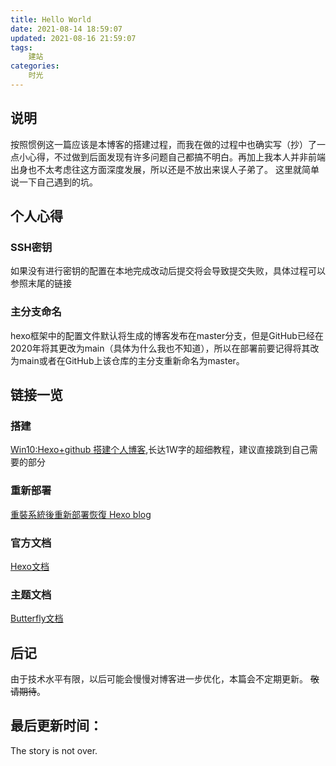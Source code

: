 ```yaml
---
title: Hello World
date: 2021-08-14 18:59:07
updated: 2021-08-16 21:59:07
tags:
    建站
categories:
    时光
---
```

## 说明
按照惯例这一篇应该是本博客的搭建过程，而我在做的过程中也确实写（抄）了一点小心得，不过做到后面发现有许多问题自己都搞不明白。再加上我本人并非前端出身也不太考虑往这方面深度发展，所以还是不放出来误人子弟了。
这里就简单说一下自己遇到的坑。

## 个人心得

### SSH密钥
如果没有进行密钥的配置在本地完成改动后提交将会导致提交失败，具体过程可以参照末尾的链接

### 主分支命名
hexo框架中的配置文件默认将生成的博客发布在master分支，但是GitHub已经在2020年将其更改为main（具体为什么我也不知道），所以在部署前要记得将其改为main或者在GitHub上该仓库的主分支重新命名为master。

## 链接一览

### 搭建

 [Win10:Hexo+github 搭建个人博客](https://akilar.top/posts/6ef63e2d/),长达1W字的超细教程，建议直接跳到自己需要的部分

### 重新部署

[重裝系統後重新部署恢復 Hexo blog](https://immyw.com/posts/dda8c81b/)

### 官方文档

[Hexo文档](https://hexo.io/zh-cn/docs/)

### 主题文档

[Butterfly文档](https://butterfly.js.org/)

## 后记
由于技术水平有限，以后可能会慢慢对博客进一步优化，本篇会不定期更新。
~~敬请期待~~。

最后更新时间：
---

The story is not over.
